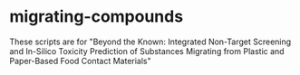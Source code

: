 # migrating-compounds
These scripts are for "Beyond the Known: Integrated Non-Target Screening and In-Silico Toxicity Prediction of Substances Migrating from Plastic and Paper-Based Food Contact Materials"
